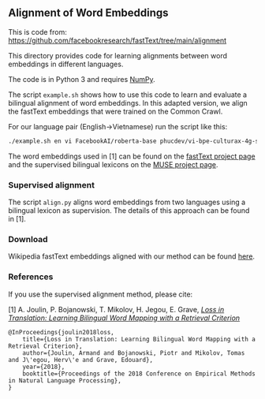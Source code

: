 ## Alignment of Word Embeddings

This is code from: https://github.com/facebookresearch/fastText/tree/main/alignment

This directory provides code for learning alignments between word embeddings in different languages.

The code is in Python 3 and requires [NumPy](http://www.numpy.org/).

The script `example.sh` shows how to use this code to learn and evaluate a bilingual alignment of word embeddings.
In this adapted version, we align the fastText embeddings that were trained on the Common Crawl.

For our language pair (English->Vietnamese) run the script like this:
```bash
./example.sh en vi FacebookAI/roberta-base phucdev/vi-bpe-culturax-4g-sample
```

The word embeddings used in [1] can be found on the [fastText project page](https://fasttext.cc) and the supervised bilingual lexicons on the [MUSE project page](https://github.com/facebookresearch/MUSE).

### Supervised alignment

The script `align.py` aligns word embeddings from two languages using a bilingual lexicon as supervision.
The details of this approach can be found in [1].

### Download

Wikipedia fastText embeddings aligned with our method can be found [here](https://fasttext.cc/docs/en/aligned-vectors.html).

### References

If you use the supervised alignment method, please cite:

[1] A. Joulin, P. Bojanowski, T. Mikolov, H. Jegou, E. Grave, [*Loss in Translation: Learning Bilingual Word Mapping with a Retrieval Criterion*](https://arxiv.org/abs/1804.07745)

```
@InProceedings{joulin2018loss,
    title={Loss in Translation: Learning Bilingual Word Mapping with a Retrieval Criterion},
    author={Joulin, Armand and Bojanowski, Piotr and Mikolov, Tomas and J\'egou, Herv\'e and Grave, Edouard},
    year={2018},
    booktitle={Proceedings of the 2018 Conference on Empirical Methods in Natural Language Processing},
}
```
